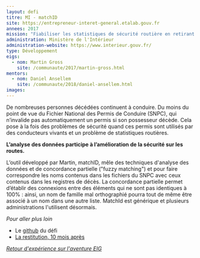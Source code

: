 ```yaml
---
layout: defi
titre: MI - matchID
site: https://entrepreneur-interet-general.etalab.gouv.fr
annees: 2017
mission: "Fiabiliser les statistiques de sécurité routière en retirant les personnes décédées du Fichier National des Permis de Conduire"
administration: Ministère de l'Intérieur
administration-website: https://www.interieur.gouv.fr/
type: Développement
eigs:
  - nom: Martin Gross
    site: /communaute/2017/martin-gross.html
mentors:
  - nom: Daniel Ansellem
    site: /communaute/2018/daniel-ansellem.html
images:
---
```


De nombreuses personnes décédées continuent à conduire.  Du moins du
point de vue du Fichier National des Permis de Conduire (SNPC), qui
n’invalide pas automatiquement un permis si son possesseur décède.
Cela pose à la fois des problèmes de sécurité quand ces permis sont
utilisés par des conducteurs vivants et un problème de statistiques
routières.

**L’analyse des données participe à l’amélioration de la sécurité sur
les routes.**

L’outil développé par Martin, matchID, mêle des techniques d'analyse
des données et de concordance partielle ("fuzzy matching") et pour
faire correspondre les noms contenus dans les fichiers du SNPC avec
ceux contenus dans les registres de décès.  La concordance partielle
permet d’établir des connexions entre des éléments qui ne sont pas
identiques à 100% : ainsi, un nom de famille mal orthographié pourra
tout de même être associé à un nom dans une autre liste.  MatchId est
générique et plusieurs administrations l'utilisent désormais.

_Pour aller plus loin_

* Le [github](https://github.com/matchID-project/) du défi
* [La restitution, 10 mois après](https://www.dailymotion.com/video/x6b7xzu?playlist=x54m4i)

_[Retour d'expérience sur l'aventure EIG](https://www.dailymotion.com/video/x64z3a0)_
